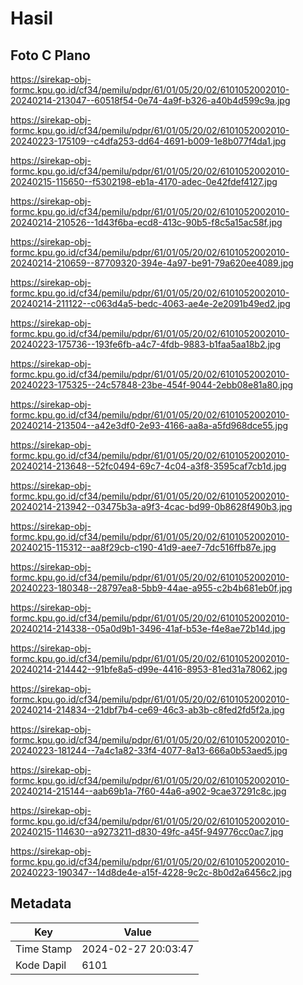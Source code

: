 # Hasil

## Foto C Plano

https://sirekap-obj-formc.kpu.go.id/cf34/pemilu/pdpr/61/01/05/20/02/6101052002010-20240214-213047--60518f54-0e74-4a9f-b326-a40b4d599c9a.jpg

https://sirekap-obj-formc.kpu.go.id/cf34/pemilu/pdpr/61/01/05/20/02/6101052002010-20240223-175109--c4dfa253-dd64-4691-b009-1e8b077f4da1.jpg

https://sirekap-obj-formc.kpu.go.id/cf34/pemilu/pdpr/61/01/05/20/02/6101052002010-20240215-115650--f5302198-eb1a-4170-adec-0e42fdef4127.jpg

https://sirekap-obj-formc.kpu.go.id/cf34/pemilu/pdpr/61/01/05/20/02/6101052002010-20240214-210526--1d43f6ba-ecd8-413c-90b5-f8c5a15ac58f.jpg

https://sirekap-obj-formc.kpu.go.id/cf34/pemilu/pdpr/61/01/05/20/02/6101052002010-20240214-210659--87709320-394e-4a97-be91-79a620ee4089.jpg

https://sirekap-obj-formc.kpu.go.id/cf34/pemilu/pdpr/61/01/05/20/02/6101052002010-20240214-211122--c063d4a5-bedc-4063-ae4e-2e2091b49ed2.jpg

https://sirekap-obj-formc.kpu.go.id/cf34/pemilu/pdpr/61/01/05/20/02/6101052002010-20240223-175736--193fe6fb-a4c7-4fdb-9883-b1faa5aa18b2.jpg

https://sirekap-obj-formc.kpu.go.id/cf34/pemilu/pdpr/61/01/05/20/02/6101052002010-20240223-175325--24c57848-23be-454f-9044-2ebb08e81a80.jpg

https://sirekap-obj-formc.kpu.go.id/cf34/pemilu/pdpr/61/01/05/20/02/6101052002010-20240214-213504--a42e3df0-2e93-4166-aa8a-a5fd968dce55.jpg

https://sirekap-obj-formc.kpu.go.id/cf34/pemilu/pdpr/61/01/05/20/02/6101052002010-20240214-213648--52fc0494-69c7-4c04-a3f8-3595caf7cb1d.jpg

https://sirekap-obj-formc.kpu.go.id/cf34/pemilu/pdpr/61/01/05/20/02/6101052002010-20240214-213942--03475b3a-a9f3-4cac-bd99-0b8628f490b3.jpg

https://sirekap-obj-formc.kpu.go.id/cf34/pemilu/pdpr/61/01/05/20/02/6101052002010-20240215-115312--aa8f29cb-c190-41d9-aee7-7dc516ffb87e.jpg

https://sirekap-obj-formc.kpu.go.id/cf34/pemilu/pdpr/61/01/05/20/02/6101052002010-20240223-180348--28797ea8-5bb9-44ae-a955-c2b4b681eb0f.jpg

https://sirekap-obj-formc.kpu.go.id/cf34/pemilu/pdpr/61/01/05/20/02/6101052002010-20240214-214338--05a0d9b1-3496-41af-b53e-f4e8ae72b14d.jpg

https://sirekap-obj-formc.kpu.go.id/cf34/pemilu/pdpr/61/01/05/20/02/6101052002010-20240214-214442--91bfe8a5-d99e-4416-8953-81ed31a78062.jpg

https://sirekap-obj-formc.kpu.go.id/cf34/pemilu/pdpr/61/01/05/20/02/6101052002010-20240214-214834--21dbf7b4-ce69-46c3-ab3b-c8fed2fd5f2a.jpg

https://sirekap-obj-formc.kpu.go.id/cf34/pemilu/pdpr/61/01/05/20/02/6101052002010-20240223-181244--7a4c1a82-33f4-4077-8a13-666a0b53aed5.jpg

https://sirekap-obj-formc.kpu.go.id/cf34/pemilu/pdpr/61/01/05/20/02/6101052002010-20240214-215144--aab69b1a-7f60-44a6-a902-9cae37291c8c.jpg

https://sirekap-obj-formc.kpu.go.id/cf34/pemilu/pdpr/61/01/05/20/02/6101052002010-20240215-114630--a9273211-d830-49fc-a45f-949776cc0ac7.jpg

https://sirekap-obj-formc.kpu.go.id/cf34/pemilu/pdpr/61/01/05/20/02/6101052002010-20240223-190347--14d8de4e-a15f-4228-9c2c-8b0d2a6456c2.jpg


## Metadata

| Key        | Value               |
| ---------- | ------------------- |
| Time Stamp | 2024-02-27 20:03:47 |
| Kode Dapil | 6101                |



